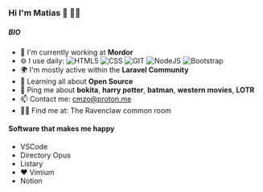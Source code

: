 ### Hi I'm Matias 👋 👨‍💻

<!--
##### NOW

- ✨ Crafted last [Laracon Online](https://laracon.net) website;
- 🇵🇹 Planing the "Tuga-Co-Op";
- 🍑 What about this?
-->

##### BIO

- 🏢 I'm currently working at **Mordor**
- ⚙️ I use daily: <img src="https://img.shields.io/badge/-HTML-FFCB42?logo=html5&logoColor=E34F26&style=flat&logoWidth=20" alt="HTML5"> <img src="https://img.shields.io/badge/-CSS-FFCB42?logo=css3&logoColor=1572B6&style=flat&logoWidth=20" alt="CSS"> <img src="https://img.shields.io/badge/-GIT-FFCB42?logo=git&logoColor=#F05032&style=flat&logoWidth=20" alt="GIT"> <img src="https://img.shields.io/badge/-NodeJS-FFCB42?logo=node.js&logoColor=339933&style=flat&logoWidth=20" alt="NodeJS"> <img src="https://img.shields.io/badge/-Bootstrap-FFCB42?logo=bootstrap&logoColor=7952B3&style=flat&logoWidth=20" alt="Bootstrap">
- 🌍 I'm mostly active within the **Laravel Community**
- 🌱 Learning all about **Open Source**
- 💬 Ping me about **bokita**, **harry potter**, **batman**, **western movies**, **LOTR**
- 📫 Contact me: [cmzo@proton.me](mailto:cmzo@proton.me)
- 🧙‍♂️ Find me at: The Ravenclaw common room

#### Software that makes me happy

- VSCode
- Directory Opus 
- Listary
- ♥ Vimium
- Notion

<!--- 💅 Designed: @pestphp, [NorthMeetsSouth.audio](https://www.northmeetssouth.audio), [ThenPing.me](https://thenping.me), [HappydDev.fm](https://www.happydev.fm), etc… -->

<!--
<img src="https://img.shields.io/badge/-HTML-AEBDCA?logo=html5&logoColor=E34F26&style=flat&logoWidth=20" alt="HTML5"> <img src="https://img.shields.io/badge/-CSS-AEBDCA?logo=css3&logoColor=1572B6&style=flat&logoWidth=20" alt="CSS"> <img src="https://img.shields.io/badge/-GIT-ECE75F?logo=git&logoColor=#F05032&style=flat&logoWidth=20" alt="GIT"> <img src="https://img.shields.io/badge/-NodeJS-ECE75F?logo=node.js&logoColor=339933&style=flat&logoWidth=20" alt="NodeJS">

`.php`, `.js`, `.html`, `.css`, `.svg`, `.psd`, `.ai`


**cmzo/cmzo** is a ✨ _special_ ✨ repository because its `README.md` (this file) appears on your GitHub profile.

Here are some ideas to get you started:

- 🔭 I’m currently working on ...
- 🌱 I’m currently learning ...
- 👯 I’m looking to collaborate on ...
- 🤔 I’m looking for help with ...
- 💬 Ask me about ...
- 📫 How to reach me: ...
- 😄 Pronouns: ...
- ⚡ Fun fact: ...
-->
